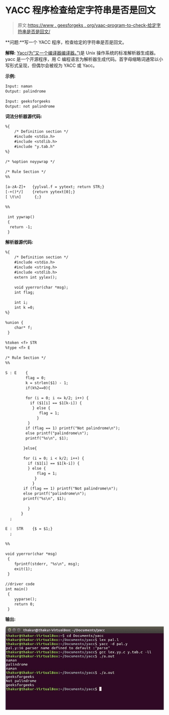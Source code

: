 # YACC 程序检查给定字符串是否是回文

> 原文:[https://www . geesforgeks . org/yaac-program-to-check-给定字符串是否是回文/](https://www.geeksforgeeks.org/yaac-program-to-check-whether-given-string-is-palindrome-or-not/)

**问题:**写一个 YACC 程序，检查给定的字符串是否是回文。

**解释:**
[Yacc(为“又一个编译器编译器。”)](https://www.geeksforgeeks.org/introduction-to-yacc/)是 Unix 操作系统的标准解析器生成器。yacc 是一个开源程序，用 C 编程语言为解析器生成代码。首字母缩略词通常以小写形式呈现，但偶尔会被视为 YACC 或 Yacc。

**示例:**

```
Input: naman
Output: palindrome

Input: geeksforgeeks
Output: not palindrome 
```

**词法分析器源代码:**

```
%{
    /* Definition section */
    #include <stdio.h>
    #include <stdlib.h>
    #include "y.tab.h"
%}

/* %option noyywrap */

/* Rule Section */
%%

[a-zA-Z]+   {yylval.f = yytext; return STR;}
[-+()*/]    {return yytext[0];}
[ \t\n]      {;}

%%

 int yywrap()
 { 
  return -1; 
 }  
```

**解析器源代码:**

```
%{
    /* Definition section */
    #include <stdio.h>
    #include <string.h>   
    #include <stdlib.h>
    extern int yylex();

    void yyerror(char *msg);
    int flag;

    int i;
    int k =0;       
%}

%union {
    char* f;
 }

%token <f> STR
%type <f> E

/* Rule Section */
%%

S : E    {
         flag = 0;
         k = strlen($1) - 1;
         if(k%2==0){   

         for (i = 0; i <= k/2; i++) {
           if ($1[i] == $1[k-i]) {
            } else {
               flag = 1;
              }
          }
         if (flag == 1) printf("Not palindrome\n");
         else printf("palindrome\n");
         printf("%s\n", $1);

        }else{

        for (i = 0; i < k/2; i++) {
          if ($1[i] == $1[k-i]) {
          } else {
              flag = 1;
             }
            }
        if (flag == 1) printf("Not palindrome\n");
        else printf("palindrome\n");
        printf("%s\n", $1);           

          }
       }
  ;

E :  STR    {$ = $1;}
  ;

%%

void yyerror(char *msg)
 {
    fprintf(stderr, "%s\n", msg);
    exit(1);
 }

//driver code 
int main()
 {
    yyparse();
    return 0;
 }
```

**输出:**

![](img/b346f9997a3e6e5a51c61bec04ce7899.png)